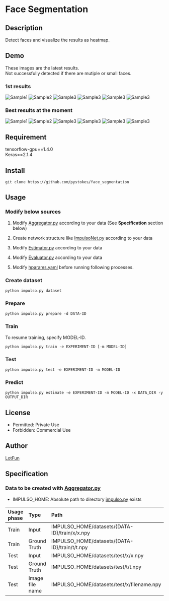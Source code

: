 # __Face Segmentation__

## Description
Detect faces and visualize the results as heatmap.

## Demo
These images are the latest results.  
Not successfully detected if there are mutiple or small faces.  

### 1st results
![Sample1](https://github.com/pystokes/face_segmentation/blob/master/docs/1st/hamabe_minami_1.jpg)
![Sample2](https://github.com/pystokes/face_segmentation/blob/master/docs/1st/hamabe_minami_2.jpg)
![Sample3](https://github.com/pystokes/face_segmentation/blob/master/docs/1st/hamabe_minami_3.jpg)
![Sample3](https://github.com/pystokes/face_segmentation/blob/master/docs/1st/hamabe_minami_4.jpg)
![Sample3](https://github.com/pystokes/face_segmentation/blob/master/docs/1st/hamabe_minami_5.jpg)
![Sample3](https://github.com/pystokes/face_segmentation/blob/master/docs/1st/hamabe_minami_6.jpg)

### Best results at the moment
![Sample1](https://github.com/pystokes/face_segmentation/blob/master/docs/19th/hamabe_minami_1.jpg)
![Sample2](https://github.com/pystokes/face_segmentation/blob/master/docs/19th/hamabe_minami_2.jpg)
![Sample3](https://github.com/pystokes/face_segmentation/blob/master/docs/19th/hamabe_minami_3.jpg)
![Sample3](https://github.com/pystokes/face_segmentation/blob/master/docs/19th/hamabe_minami_4.jpg)
![Sample3](https://github.com/pystokes/face_segmentation/blob/master/docs/19th/hamabe_minami_5.jpg)
![Sample3](https://github.com/pystokes/face_segmentation/blob/master/docs/19th/hamabe_minami_6.jpg)

## Requirement
tensorflow-gpu==1.4.0  
Keras==2.1.4  

## Install
```
git clone https://github.com/pystokes/face_segmentation
```

## Usage
### Modify below sources
1. Modify [Aggregator.py](https://github.com/pystokes/face_segmentation/blob/master/src/Aggregator.py) according to your data (See __Specification__ section below)

2. Create network structure like [ImpulsoNet.py](https://github.com/pystokes/face_segmentation/blob/master/src/model/ImpulsoNet.py) according to your data
3. Modify [Estimator.py](https://github.com/pystokes/face_segmentation/blob/master/src/Estimator.py) according to your data
4. Modify [Evaluator.py](https://github.com/pystokes/face_segmentation/blob/master/src/Evaluator.py) according to your data
5. Modify [hparams.yaml](https://github.com/pystokes/face_segmentation/blob/master/hparams/hparams.yaml) before running following processes.

### Create dataset
```
python impulso.py dataset
```

### Prepare
```
python impulso.py prepare -d DATA-ID
```

### Train
To resume training, specify MODEL-ID.
```
python impulso.py train -e EXPERIMENT-ID [-m MODEL-ID]
```

### Test
```
python impulso.py test -e EXPERIMENT-ID -m MODEL-ID
```

### Predict
```
python impulso.py estimate -e EXPERIMENT-ID -m MODEL-ID -x DATA_DIR -y OUTPUT_DIR
```

## License
- Permitted: Private Use  
- Forbidden: Commercial Use  

## Author
[LotFun](https://github.com/pystokes)

## Specification
### Data to be created with [Aggregator.py](https://github.com/pystokes/face_segmentation/blob/master/src/Aggregator.py)
- IMPULSO_HOME: Absolute path to directory [impulso.py](https://github.com/pystokes/face_segmentation/blob/master/impulso.py) exists

|Usage phase|Type|Path|
|:---|:---|:---|
|Train|Input|IMPULSO_HOME/datasets/{DATA-ID}/train/x/x.npy
|Train|Ground Truth|IMPULSO_HOME/datasets/{DATA-ID}/train/t/t.npy
|Test|Input|IMPULSO_HOME/datasets/test/x/x.npy
|Test|Ground Truth|IMPULSO_HOME/datasets/test/t/t.npy
|Test|Image file name|IMPULSO_HOME/datasets/test/x/filename.npy
